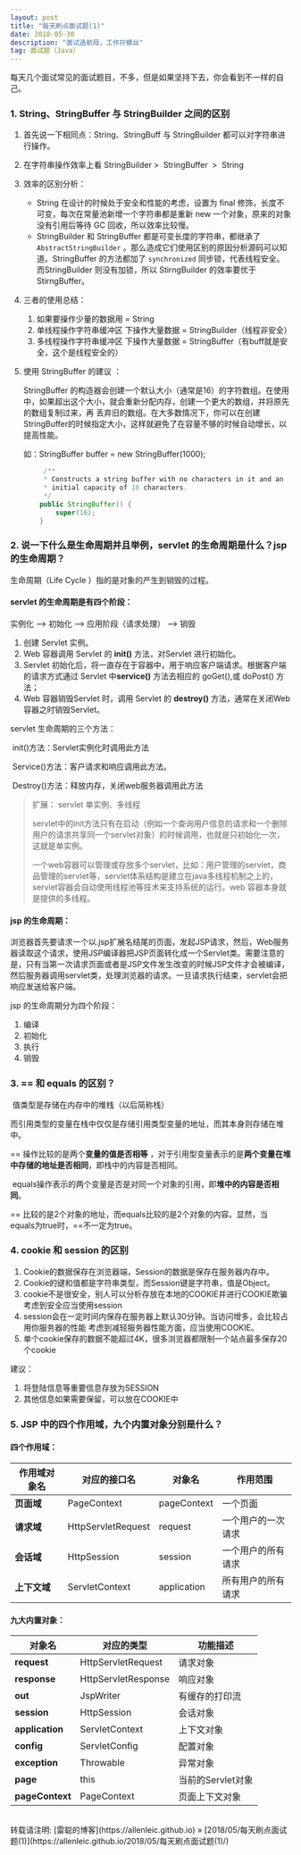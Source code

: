 ```yaml
---
layout: post
title: "每天刷点面试题(1)"
date: 2018-05-30
description: "面试造航母，工作拧螺丝"
tag: 面试题（Java）
---
```


每天几个面试常见的面试题目，不多，但是如果坚持下去，你会看到不一样的自己。

### 1. String、StringBuffer 与 StringBuilder 之间的区别

1. 首先说一下相同点：String、StringBuff 与 StringBuilder 都可以对字符串进行操作。

2. 在字符串操作效率上看 StringBuilder >  StringBuffer  >  String 

3. 效率的区别分析：

   - String 在设计的时候处于安全和性能的考虑，设置为 final 修饰，长度不可变，每次在常量池新增一个字符串都是重新 new 一个对象，原来的对象没有引用后等待 GC 回收，所以效率比较慢。
   - StringBuilder 和 StringBuffer 都是可变长度的字符串，都继承了 `AbstractStringBuilder` 。那么造成它们使用区别的原因分析源码可以知道。StringBuffer 的方法都加了 `synchronized` 同步锁，代表线程安全。而StringBuilder 则没有加锁，所以 StirngBuilder 的效率要优于 StirngBuffer。

4. 三者的使用总结：

   1. 如果要操作少量的数据用 = String 
   2. 单线程操作字符串缓冲区 下操作大量数据 = StringBuilder（线程非安全） 
   3. 多线程操作字符串缓冲区 下操作大量数据 = StringBuffer（有buff就是安全，这个是线程安全的）   

5. 使用 StringBuffer 的建议 ：

    StringBuffer  的构造器会创建一个默认大小（通常是16）的字符数组。在使用中，如果超出这个大小，就会重新分配内存，创建一个更大的数组，并将原先的数组复制过来，再  丢弃旧的数组。在大多数情况下，你可以在创建 StringBuffer的时候指定大小，这样就避免了在容量不够的时候自动增长，以提高性能。     

    如：StringBuffer buffer = new StringBuffer(1000);  

   ```java
        /**
        * Constructs a string buffer with no characters in it and an
        * initial capacity of 16 characters.
        */
       public StringBuffer() {
           super(16);
       }
   ```

   

### 2. 说一下什么是生命周期并且举例，servlet 的生命周期是什么？jsp 的生命周期？

生命周期（Life Cycle ）指的是对象的产生到销毁的过程。

#### servlet 的生命周期是有四个阶段：

实例化  --> 初始化 --> 应用阶段（请求处理）  --> 销毁

1. 创建 Servlet 实例。    
2. Web 容器调用 Servlet 的 **init()** 方法，对Servlet 进行初始化。    
3. Servlet 初始化后，将一直存在于容器中，用于响应客户端请求。根据客户端的请求方式通过 Servlet 中**service()** 方法去相应的 goGet(),或 doPost() 方法；    
4. Web 容器销毁Servlet 时，调用 Servlet 的 **destroy()** 方法，通常在关闭Web容器之时销毁Servlet。

servlet 生命周期的三个方法：

​    init()方法：Servlet实例化时调用此方法  

​    Service()方法：客户请求和响应调用此方法。  

​    Destroy()方法：释放内存，关闭web服务器调用此方法  

> 扩展：  servlet 单实例、多线程
>
>  servlet中的init方法只有在启动（例如一个查询用户信息的请求和一个删除用户的请求共享同一个servlet对象）的时候调用，也就是只初始化一次，这就是单实例。    
>
> 一个web容器可以管理或存放多个servlet，比如：用户管理的servlet，商品管理的servlet等，servlet体系结构是建立在java多线程机制之上的，servlet容器会自动使用线程池等技术来支持系统的运行。web 容器本身就是提供的多线程。

#### jsp 的生命周期：

浏览器首先要请求一个以.jsp扩展名结尾的页面，发起JSP请求，然后，Web服务器读取这个请求，使用JSP编译器把JSP页面转化成一个Servlet类。需要注意的是，只有当第一次请求页面或者是JSP文件发生改变的时候JSP文件才会被编译，然后服务器调用servlet类，处理浏览器的请求。一旦请求执行结束，servlet会把响应发送给客户端。

jsp 的生命周期分为四个阶段：

1. 编译
2. 初始化
3. 执行
4. 销毁

### 3. == 和 equals 的区别？

 值类型是存储在内存中的堆栈（以后简称栈） 

而引用类型的变量在栈中仅仅是存储引用类型变量的地址，而其本身则存储在堆中。  

==  操作比较的是两个**变量的值是否相等** ，对于引用型变量表示的是**两个变量在堆中存储的地址是否相同**，即栈中的内容是否相同。 

 equals操作表示的两个变量是否是对同一个对象的引用，即**堆中的内容是否相同**。 

== 比较的是2个对象的地址，而equals比较的是2个对象的内容。显然，当equals为true时，==不一定为true。 

### 4. cookie 和 session 的区别

1. Cookie的数据保存在浏览器端，Session的数据是保存在服务器内存中。
2. Cookie的键和值都是字符串类型，而Session键是字符串，值是Object。
3. cookie不是很安全，别人可以分析存放在本地的COOKIE并进行COOKIE欺骗
       考虑到安全应当使用session
4. session会在一定时间内保存在服务器上默认30分钟。当访问增多，会比较占用你服务器的性能
       考虑到减轻服务器性能方面，应当使用COOKIE。
5. 单个cookie保存的数据不能超过4K，很多浏览器都限制一个站点最多保存20个cookie

建议： 

1. 将登陆信息等重要信息存放为SESSION    
2. 其他信息如果需要保留，可以放在COOKIE中   

### 5. JSP 中的四个作用域，九个内置对象分别是什么？

#### 四个作用域：

| **作用域对象名** | **对应的接口名**   | **对象名**  | **作用范围**       |
| ---------------- | ------------------ | ----------- | ------------------ |
| **页面域**       | PageContext        | pageContext | 一个页面           |
| **请求域**       | HttpServletRequest | request     | 一个用户的一次请求 |
| **会话域**       | HttpSession        | session     | 一个用户的所有请求 |
| **上下文域**     | ServletContext     | application | 所有用户的所有请求 |

#### 九大内置对象：

| **对象名**      | **对应的类型**      | **功能描述**      |
| --------------- | ------------------- | ----------------- |
| **request**     | HttpServletRequest  | 请求对象          |
| **response**    | HttpServletResponse | 响应对象          |
| **out**         | JspWriter           | 有缓存的打印流    |
| **session**     | HttpSession         | 会话对象          |
| **application** | ServletContext      | 上下文对象        |
| **config**      | ServletConfig       | 配置对象          |
| **exception**   | Throwable           | 异常对象          |
| **page**        | this                | 当前的Servlet对象 |
| **pageContext** | PageContext         | 页面上下文对象    |

<br/>
转载请注明: [雷聪的博客](https://allenleic.github.io) » [2018/05/每天刷点面试题(1)](https://allenleic.github.io/2018/05/每天刷点面试题(1)/)
